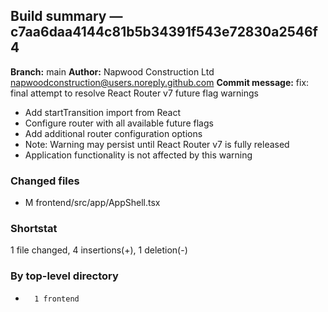 ## Build summary — c7aa6daa4144c81b5b34391f543e72830a2546f4

**Branch:** main
**Author:** Napwood Construction Ltd <napwoodconstruction@users.noreply.github.com>
**Commit message:** fix: final attempt to resolve React Router v7 future flag warnings

- Add startTransition import from React
- Configure router with all available future flags
- Add additional router configuration options
- Note: Warning may persist until React Router v7 is fully released
- Application functionality is not affected by this warning

### Changed files
 - M	frontend/src/app/AppShell.tsx

### Shortstat
 1 file changed, 4 insertions(+), 1 deletion(-)

### By top-level directory
 -       1 frontend
